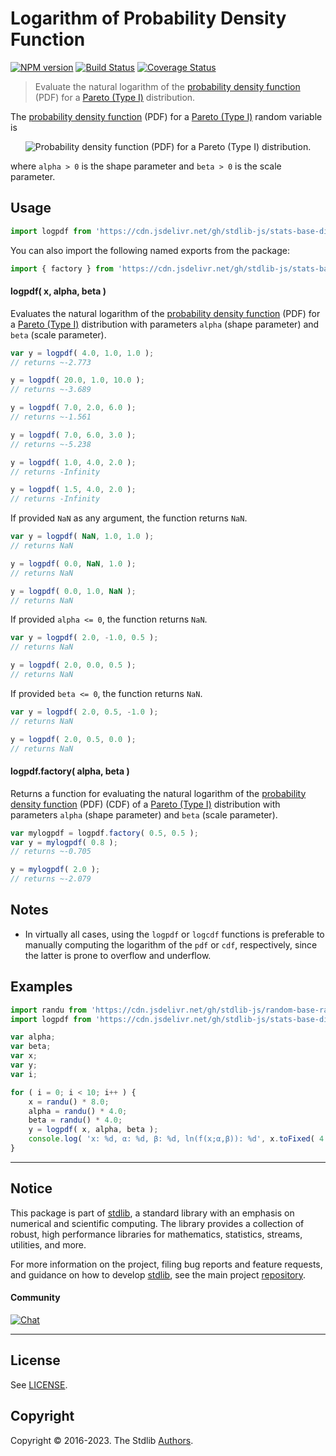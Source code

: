 <!--

@license Apache-2.0

Copyright (c) 2018 The Stdlib Authors.

Licensed under the Apache License, Version 2.0 (the "License");
you may not use this file except in compliance with the License.
You may obtain a copy of the License at

   http://www.apache.org/licenses/LICENSE-2.0

Unless required by applicable law or agreed to in writing, software
distributed under the License is distributed on an "AS IS" BASIS,
WITHOUT WARRANTIES OR CONDITIONS OF ANY KIND, either express or implied.
See the License for the specific language governing permissions and
limitations under the License.

-->

# Logarithm of Probability Density Function

[![NPM version][npm-image]][npm-url] [![Build Status][test-image]][test-url] [![Coverage Status][coverage-image]][coverage-url] <!-- [![dependencies][dependencies-image]][dependencies-url] -->

> Evaluate the natural logarithm of the [probability density function][pdf] (PDF) for a [Pareto (Type I)][pareto-distribution] distribution.

<section class="intro">

The [probability density function][pdf] (PDF) for a [Pareto (Type I)][pareto-distribution] random variable is

<!-- <equation class="equation" label="eq:pareto_type1_pdf" align="center" raw="f(x;\alpha,\beta) = \begin{cases} \frac{\alpha\,\beta^\alpha}{x^{\alpha+1}} & \text{ for }x\ge \beta \\ 0 & \text{otherwise} \end{cases}" alt="Probability density function (PDF) for a Pareto (Type I) distribution."> -->

<div class="equation" align="center" data-raw-text="f(x;\alpha,\beta) = \begin{cases} \frac{\alpha\,\beta^\alpha}{x^{\alpha+1}} &amp; \text{ for }x\ge \beta \\ 0 &amp; \text{otherwise} \end{cases}" data-equation="eq:pareto_type1_pdf">
    <img src="https://cdn.jsdelivr.net/gh/stdlib-js/stdlib@51534079fef45e990850102147e8945fb023d1d0/lib/node_modules/@stdlib/stats/base/dists/pareto-type1/logpdf/docs/img/equation_pareto_type1_pdf.svg" alt="Probability density function (PDF) for a Pareto (Type I) distribution.">
    <br>
</div>

<!-- </equation> -->

where `alpha > 0` is the shape parameter and `beta > 0` is the scale parameter.

</section>

<!-- /.intro -->



<section class="usage">

## Usage

```javascript
import logpdf from 'https://cdn.jsdelivr.net/gh/stdlib-js/stats-base-dists-pareto-type1-logpdf@deno/mod.js';
```

You can also import the following named exports from the package:

```javascript
import { factory } from 'https://cdn.jsdelivr.net/gh/stdlib-js/stats-base-dists-pareto-type1-logpdf@deno/mod.js';
```

#### logpdf( x, alpha, beta )

Evaluates the natural logarithm of the [probability density function][pdf] (PDF) for a [Pareto (Type I)][pareto-distribution] distribution with parameters `alpha` (shape parameter) and `beta` (scale parameter).

```javascript
var y = logpdf( 4.0, 1.0, 1.0 );
// returns ~-2.773

y = logpdf( 20.0, 1.0, 10.0 );
// returns ~-3.689

y = logpdf( 7.0, 2.0, 6.0 );
// returns ~-1.561

y = logpdf( 7.0, 6.0, 3.0 );
// returns ~-5.238

y = logpdf( 1.0, 4.0, 2.0 );
// returns -Infinity

y = logpdf( 1.5, 4.0, 2.0 );
// returns -Infinity
```

If provided `NaN` as any argument, the function returns `NaN`.

```javascript
var y = logpdf( NaN, 1.0, 1.0 );
// returns NaN

y = logpdf( 0.0, NaN, 1.0 );
// returns NaN

y = logpdf( 0.0, 1.0, NaN );
// returns NaN
```

If provided `alpha <= 0`, the function returns `NaN`.

```javascript
var y = logpdf( 2.0, -1.0, 0.5 );
// returns NaN

y = logpdf( 2.0, 0.0, 0.5 );
// returns NaN
```

If provided `beta <= 0`, the function returns `NaN`.

```javascript
var y = logpdf( 2.0, 0.5, -1.0 );
// returns NaN

y = logpdf( 2.0, 0.5, 0.0 );
// returns NaN
```

#### logpdf.factory( alpha, beta )

Returns a function for evaluating the natural logarithm of the [probability density function][pdf] (PDF) (CDF) of a [Pareto (Type I)][pareto-distribution] distribution with parameters `alpha` (shape parameter) and `beta` (scale parameter).

```javascript
var mylogpdf = logpdf.factory( 0.5, 0.5 );
var y = mylogpdf( 0.8 );
// returns ~-0.705

y = mylogpdf( 2.0 );
// returns ~-2.079
```

</section>

<!-- /.usage -->

<section class="notes">

## Notes

-   In virtually all cases, using the `logpdf` or `logcdf` functions is preferable to manually computing the logarithm of the `pdf` or `cdf`, respectively, since the latter is prone to overflow and underflow.

</section>

<!-- /.notes -->

<section class="examples">

## Examples

<!-- eslint no-undef: "error" -->

```javascript
import randu from 'https://cdn.jsdelivr.net/gh/stdlib-js/random-base-randu@deno/mod.js';
import logpdf from 'https://cdn.jsdelivr.net/gh/stdlib-js/stats-base-dists-pareto-type1-logpdf@deno/mod.js';

var alpha;
var beta;
var x;
var y;
var i;

for ( i = 0; i < 10; i++ ) {
    x = randu() * 8.0;
    alpha = randu() * 4.0;
    beta = randu() * 4.0;
    y = logpdf( x, alpha, beta );
    console.log( 'x: %d, α: %d, β: %d, ln(f(x;α,β)): %d', x.toFixed( 4 ), alpha.toFixed( 4 ), beta.toFixed( 4 ), y.toFixed( 4 ) );
}
```

</section>

<!-- /.examples -->

<!-- Section for related `stdlib` packages. Do not manually edit this section, as it is automatically populated. -->

<section class="related">

</section>

<!-- /.related -->

<!-- Section for all links. Make sure to keep an empty line after the `section` element and another before the `/section` close. -->


<section class="main-repo" >

* * *

## Notice

This package is part of [stdlib][stdlib], a standard library with an emphasis on numerical and scientific computing. The library provides a collection of robust, high performance libraries for mathematics, statistics, streams, utilities, and more.

For more information on the project, filing bug reports and feature requests, and guidance on how to develop [stdlib][stdlib], see the main project [repository][stdlib].

#### Community

[![Chat][chat-image]][chat-url]

---

## License

See [LICENSE][stdlib-license].


## Copyright

Copyright &copy; 2016-2023. The Stdlib [Authors][stdlib-authors].

</section>

<!-- /.stdlib -->

<!-- Section for all links. Make sure to keep an empty line after the `section` element and another before the `/section` close. -->

<section class="links">

[npm-image]: http://img.shields.io/npm/v/@stdlib/stats-base-dists-pareto-type1-logpdf.svg
[npm-url]: https://npmjs.org/package/@stdlib/stats-base-dists-pareto-type1-logpdf

[test-image]: https://github.com/stdlib-js/stats-base-dists-pareto-type1-logpdf/actions/workflows/test.yml/badge.svg?branch=main
[test-url]: https://github.com/stdlib-js/stats-base-dists-pareto-type1-logpdf/actions/workflows/test.yml?query=branch:main

[coverage-image]: https://img.shields.io/codecov/c/github/stdlib-js/stats-base-dists-pareto-type1-logpdf/main.svg
[coverage-url]: https://codecov.io/github/stdlib-js/stats-base-dists-pareto-type1-logpdf?branch=main

<!--

[dependencies-image]: https://img.shields.io/david/stdlib-js/stats-base-dists-pareto-type1-logpdf.svg
[dependencies-url]: https://david-dm.org/stdlib-js/stats-base-dists-pareto-type1-logpdf/main

-->

[chat-image]: https://img.shields.io/gitter/room/stdlib-js/stdlib.svg
[chat-url]: https://gitter.im/stdlib-js/stdlib/

[stdlib]: https://github.com/stdlib-js/stdlib

[stdlib-authors]: https://github.com/stdlib-js/stdlib/graphs/contributors

[umd]: https://github.com/umdjs/umd
[es-module]: https://developer.mozilla.org/en-US/docs/Web/JavaScript/Guide/Modules

[deno-url]: https://github.com/stdlib-js/stats-base-dists-pareto-type1-logpdf/tree/deno
[umd-url]: https://github.com/stdlib-js/stats-base-dists-pareto-type1-logpdf/tree/umd
[esm-url]: https://github.com/stdlib-js/stats-base-dists-pareto-type1-logpdf/tree/esm
[branches-url]: https://github.com/stdlib-js/stats-base-dists-pareto-type1-logpdf/blob/main/branches.md

[stdlib-license]: https://raw.githubusercontent.com/stdlib-js/stats-base-dists-pareto-type1-logpdf/main/LICENSE

[pareto-distribution]: https://en.wikipedia.org/wiki/Pareto_distribution

[pdf]: https://en.wikipedia.org/wiki/Probability_density_function

</section>

<!-- /.links -->
